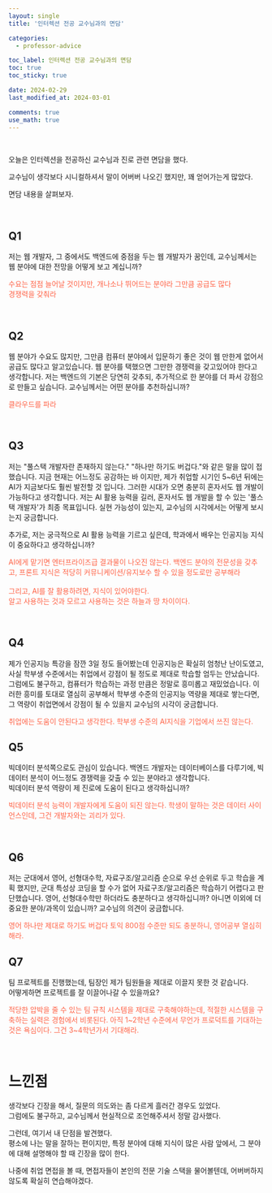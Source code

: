 ```yaml
---
layout: single
title: '인터렉션 전공 교수님과의 면담'

categories:
  - professor-advice

toc_label: 인터렉션 전공 교수님과의 면담
toc: true
toc_sticky: true

date: 2024-02-29
last_modified_at: 2024-03-01

comments: true
use_math: true
---
```


<br>


오늘은 인터렉션을 전공하신 교수님과 진로 관련 면담을 했다.  

교수님이 생각보다 시니컬하셔서 말이 어버버 나오긴 했지만, 꽤 얻어가는게 많았다.  

면담 내용을 살펴보자.  

<br>  


## Q1   
저는 웹 개발자, 그 중에서도 백엔드에 중점을 두는 웹 개발자가 꿈인데, 교수님께서는 웹 분야에 대한 전망을 어떻게 보고 계십니까? 

<span style="color:tomato;">수요는 점점 늘어날 것이지만, 개나소나 뛰어드는 분야라 그만큼 공급도 많다  
경쟁력을 갖춰라</span>

<br>

## Q2  

웹 분야가 수요도 많지만, 그만큼 컴퓨터 분야에서 입문하기 좋은 것이 웹 만한게 없어서 공급도 많다고 알고있습니다.
웹 분야를 택했으면 그만한 경쟁력을 갖고있어야 한다고 생각합니다. 
저는 백엔드의 기본은 당연히 갖추되, 추가적으로 한 분야를 더 파서 강점으로 만들고 싶습니다.
교수님께서는 어떤 분야를 추천하십니까?

<span style="color:tomato;">클라우드를 파라</span>

<br>

## Q3  

저는 "풀스택 개발자란 존재하지 않는다." "하나만 하기도 버겁다."와 같은 말을 많이 접했습니다. 
지금 현재는 어느정도 공감하는 바 이지만, 제가 취업할 시기인 5~6년 뒤에는 AI가 지금보다도 훨씬 발전할 것 입니다.
그러한 시대가 오면 충분히 혼자서도 웹 개발이 가능하다고 생각합니다.
저는 AI 활용 능력을 길러, 혼자서도 웹 개발을 할 수 있는 '풀스택 개발자'가 최종 목표입니다.
실현 가능성이 있는지, 교수님의 시각에서는 어떻게 보시는지 궁금합니다. 

추가로, 저는 궁극적으로 AI 활용 능력을 기르고 싶은데, 학과에서 배우는 인공지능 지식이 중요하다고 생각하십니까?

<span style="color:tomato;"> AI에게 맡기면 엔터프라이즈급 결과물이 나오진 않는다. 백엔드 분야의 전문성을 갖추고, 프론트 지식은 적당히 커뮤니케이션/유지보수 할 수 있을 정도로만 공부해라 <br> <br>
그리고, AI를 잘 활용하려면, 지식이 있어야한다.  
알고 사용하는 것과 모르고 사용하는 것은 하늘과 땅 차이이다.<span>

<br>

## Q4  

제가 인공지능 특강을 잠깐 3일 정도 들어봤는데 인공지능은 확실히 엄청난 난이도였고, 
사실 학부생 수준에서는 취업에서 강점이 될 정도로 제대로 학습할 엄두는 안났습니다.
그럼에도 불구하고, 컴퓨터가 학습하는 과정 만큼은 정말로 흥미롭고 재밌었습니다.
이러한 흥미를 토대로 열심히 공부해서 학부생 수준의 인공지능 역량을 제대로 쌓는다면, 
그 역량이 취업면에서 강점이 될 수 있을지 교수님의 시각이 궁금합니다.


<span style="color:tomato;">취업에는 도움이 안된다고 생각한다. 학부생 수준의 AI지식을 기업에서 쓰진 않는다.</span>


## Q5  

빅데이터 분석쪽으로도 관심이 있습니다.
백엔드 개발자는 데이터베이스를 다루기에, 빅데이터 분석이 어느정도 경쟁력을 갖출 수 있는 분야라고 생각합니다.  
빅데이터 분석 역량이 제 진로에 도움이 된다고 생각하십니까?
<!-- 저는 그중에서도 특히 데이터 시각화에 관심이 있습니다.
현재는 데이터 시각화가 프론트엔드 관련 업무이지만, 미래에는 백엔드와 프론트엔드의 경계가 허물어질 것이라고 예상하고 있습니다.
교수님께서는 데이터 시각화가 미래에 중요한 요소가 될 것이라고 생각하십니까?   -->

<span style="color:tomato;">빅데이터 분석 능력이 개발자에게 도움이 되진 않는다. 학생이 말하는 것은 데이터 사이언스인데, 그건 개발자와는 괴리가 있다.</span>

<br>

## Q6  

<!-- 저는 군대 1년 9개월을 절대로 허비할 생각이 없습니다.
자기 계발 시간 확보를 위해 공군 특기병을 준비했고, 합격한 상황입니다. -->
저는 군대에서 영어, 선형대수학, 자료구조/알고리즘 순으로 우선 순위로 두고 학습을 계획 했지만,
군대 특성상 코딩을 할 수가 없어 자료구조/알고리즘은 학습하기 어렵다고 판단했습니다.
영어, 선형대수학만 하더라도 충분하다고 생각하십니까? 아니면 이외에 더 중요한 분야/과목이 있습니까?
교수님의 의견이 궁금합니다.  

<span style="color:tomato;">영어 하나만 제대로 하기도 버겁다 토익 800점 수준만 되도 충분하니, 영어공부 열심히 해라.</span>

## Q7  
팀 프로젝트를 진행했는데, 팀장인 제가 팀원들을 제대로 이끌지 못한 것 같습니다.  
어떻게하면 프로젝트를 잘 이끌어나갈 수 있을까요?  

<span style="color:tomato;">적당한 압박을 줄 수 있는 팀 규칙 시스템을 제대로 구축해야하는데, 적절한 시스템을 구축하는 실력은 경험에서 비롯된다.
아직 1~2학년 수준에서 무언가 프로덕트를 기대하는 것은 욕심이다.
그건 3~4학년가서 기대해라.</span>

<br>

# 느낀점

생각보다 긴장을 해서, 질문의 의도와는 좀 다르게 흘러간 경우도 있었다.  
그럼에도 불구하고, 교수님께서 현실적으로 조언해주셔서 정말 감사했다.  

그런데, 여기서 내 단점을 발견했다.  
평소에 나는 말을 잘하는 편이지만, 특정 분야에 대해 지식이 많은 사람 앞에서, 그 분야에 대해 설명해야 할 때 긴장을 많이 한다.  

나중에 취업 면접을 볼 때, 면접자들이 본인의 전문 기술 스택을 물어볼텐데, 어버버하지 않도록 확실히 연습해야겠다.   